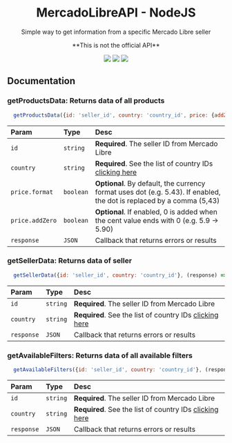 <h1 align="center">MercadoLibreAPI - NodeJS</h1>
<p align="center">Simple way to get information from a specific Mercado Libre seller</p>
<p align="center">**This is not the official API**</p>
<p align="center">
  <img src="https://img.shields.io/badge/Status%20-Developing-red">
  <img src="https://img.shields.io/badge/NodeJS-v16.15.0-informational">
  <img src="https://img.shields.io/badge/npm-8.5.5-informational">
</p>

## Documentation

### getProductsData: Returns data of all products
```javascript
  getProductsData({id: 'seller_id', country: 'country_id', price: {addZero: true, format: true}}, (response) => {})
```
| Param | Type | Desc |
| :- | :- | :- |
| `id` | `string` | **Required**. The seller ID from Mercado Libre |
| `country` | `string` | **Required**. See the list of country IDs [clicking here](https://api.mercadolibre.com/sites/) |
| `price.format` | `boolean` | **Optional**. By default, the currency format uses dot (e.g. 5.43). If enabled, the dot is replaced by a comma (5,43) |
| `price.addZero` | `boolean` | **Optional**. If enabled, 0 is added when the cent value ends with 0 (e.g. 5.9 -> 5.90) |
| `response` | `JSON ` | Callback that returns errors or results |

### getSellerData: Returns data of seller
```javascript
  getSellerData({id: 'seller_id', country: 'country_id'}, (response) => {})
```
| Param | Type | Desc |
| :- | :- | :- |
| `id` | `string` | **Required**. The seller ID from Mercado Libre |
| `country` | `string` | **Required**. See the list of country IDs [clicking here](https://api.mercadolibre.com/sites/) |
| `response` | `JSON ` | Callback that returns errors or results |

### getAvailableFilters: Returns data of all available filters
```javascript
  getAvailableFilters({id: 'seller_id', country: 'country_id'}, (response) => {})
```
| Param | Type | Desc |
| :- | :- | :- |
| `id` | `string` | **Required**. The seller ID from Mercado Libre |
| `country` | `string` | **Required**. See the list of country IDs [clicking here](https://api.mercadolibre.com/sites/) |
| `response` | `JSON ` | Callback that returns errors or results |
